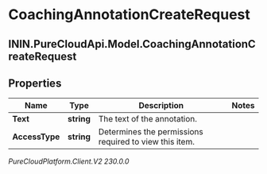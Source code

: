 # CoachingAnnotationCreateRequest

## ININ.PureCloudApi.Model.CoachingAnnotationCreateRequest

## Properties

|Name | Type | Description | Notes|
|------------ | ------------- | ------------- | -------------|
| **Text** | **string** | The text of the annotation. | |
| **AccessType** | **string** | Determines the permissions required to view this item. | |



_PureCloudPlatform.Client.V2 230.0.0_
